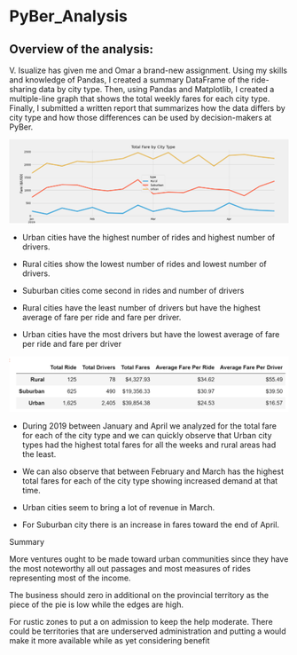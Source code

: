 # PyBer_Analysis

## Overview of the analysis:

V. Isualize has given me and Omar a brand-new assignment. Using my  skills and knowledge of Pandas, I created a summary DataFrame of the ride-sharing data by city type. Then, using Pandas and Matplotlib, I created a multiple-line graph that shows the total weekly fares for each city type. Finally, I submitted a written report that summarizes how the data differs by city type and how those differences can be used by decision-makers at PyBer.

![PyBer_Analysis](PyBer_Analysis2.png.svg.png)

- Urban cities have the highest number of rides and highest number of drivers.

- Rural cities show the lowest number of rides and lowest number of drivers.

- Suburban cities come second in rides and number of drivers

- Rural cities have the least number of drivers but have the highest average of fare per ride and fare per driver.

- Urban cities have the most drivers but have the lowest average of fare per ride and fare per driver

 ![PyBer_Analysis](PyBer_Analysis1.png.svg.png)

- During 2019 between January and April we analyzed for the total fare for each of the city type and we can quickly observe that Urban city types had the highest total fares for all the weeks and rural areas had the least.

- We can also observe that between February and March has the highest total fares for each of the city type showing increased demand at that time.

- Urban cities seem to bring a lot of revenue in March.

- For Suburban city there is an increase in fares toward the end of April.

Summary

More ventures ought to be made toward urban communities since they have the most noteworthy all out passages and most measures of rides representing most of the income. 

The business should zero in additional on the provincial territory as the piece of the pie is low while the edges are high. 

For rustic zones to put a  on admission to keep the help moderate. There could be territories that are underserved administration and putting a  would make it more available while as yet considering benefit
